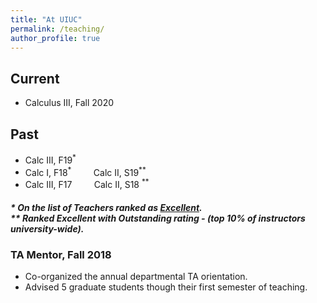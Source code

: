 ```yaml
---
title: "At UIUC"
permalink: /teaching/
author_profile: true
---
```


## Current 

* Calculus III, Fall 2020

## Past

   * Calc III, F19<sup>*</sup>
   * Calc I,   F18<sup>*</sup> &nbsp;  &nbsp;  &nbsp;  &nbsp;    Calc II,  S19<sup>**</sup>
   * Calc III, F17   &nbsp;  &nbsp;  &nbsp;  &nbsp;      Calc II,  S18 <sup>**</sup>
  

##### * On the list of Teachers ranked as <a href="https://citl.illinois.edu/citl-101/measurement-evaluation/teaching-evaluation/teaching-evaluations(ices)/teachers-ranked-as-excellent" target="_blank"> Excellent</a>.<br> ** Ranked Excellent with <i>Outstanding</i> rating - (top 10% of instructors university-wide).

### TA Mentor, Fall 2018
   * Co-organized the annual departmental TA orientation.
   * Advised 5 graduate students though their first semester of teaching.
